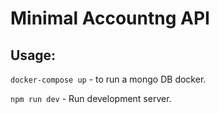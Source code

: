 # Minimal Accountng API



## Usage:



`docker-compose up` - to run a mongo DB docker.

`npm run dev` - Run development server.

